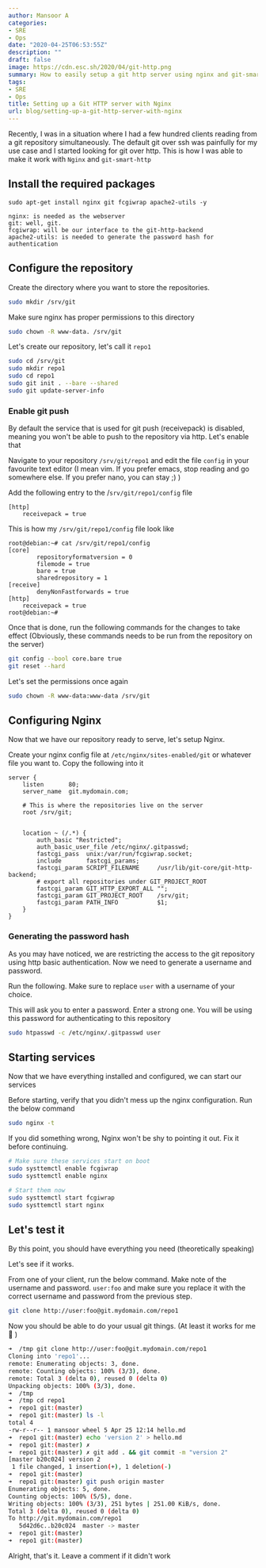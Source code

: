 ```yaml
---
author: Mansoor A
categories:
- SRE
- Ops
date: "2020-04-25T06:53:55Z"
description: ""
draft: false
image: https://cdn.esc.sh/2020/04/git-http.png
summary: How to easily setup a git http server using nginx and git-smart-http
tags:
- SRE
- Ops
title: Setting up a Git HTTP server with Nginx
url: blog/setting-up-a-git-http-server-with-nginx
---
```



Recently, I was in a situation where I had a few hundred clients reading from a git repository simultaneously. The default git over ssh was painfully for my use case and I started looking for git over http. This is how I was able to make it work with `Nginx` and `git-smart-http`

## Install the required packages

```
sudo apt-get install nginx git fcgiwrap apache2-utils -y
```

```
nginx: is needed as the webserver
git: well, git. 
fcgiwrap: will be our interface to the git-http-backend
apache2-utils: is needed to generate the password hash for authentication
```

## Configure the repository

Create the directory where you want to store the repositories.

```bash
sudo mkdir /srv/git
```

Make sure nginx has proper permissions to this directory

```bash
sudo chown -R www-data. /srv/git
```

Let's create our repository, let's call it `repo1`

```bash
sudo cd /srv/git
sudo mkdir repo1
sudo cd repo1
sudo git init . --bare --shared 
sudo git update-server-info
```

### Enable git push

By default the service that is used for git push (receivepack) is disabled, meaning you won't be able to push to the repository via http. Let's enable that

Navigate to your repository `/srv/git/repo1` and edit the file `config` in your favourite text editor (I mean vim. If you prefer emacs, stop reading and go somewhere else. If you prefer nano, you can stay ;) )

Add the following entry to the /`srv/git/repo1/config` file

```
[http]
    receivepack = true
```

This is how my `/srv/git/repo1/config` file look like

```
root@debian:~# cat /srv/git/repo1/config
[core]
        repositoryformatversion = 0
        filemode = true
        bare = true
        sharedrepository = 1
[receive]
        denyNonFastforwards = true
[http]
    receivepack = true
root@debian:~#
```

Once that is done, run the following commands for the changes to take effect (Obviously, these commands needs to be run from the repository on the server)

```bash
git config --bool core.bare true
git reset --hard
```

Let's set the permissions once again

```bash
sudo chown -R www-data:www-data /srv/git
```

## Configuring Nginx

Now that we have our repository ready to serve, let's setup Nginx.

Create your nginx config file at `/etc/nginx/sites-enabled/git` or whatever file you want to. Copy the following into it

```nginx
server {
    listen       80;
    server_name  git.mydomain.com;

    # This is where the repositories live on the server
    root /srv/git;


    location ~ (/.*) {
        auth_basic "Restricted";
        auth_basic_user_file /etc/nginx/.gitpasswd;
        fastcgi_pass  unix:/var/run/fcgiwrap.socket;
        include       fastcgi_params;
        fastcgi_param SCRIPT_FILENAME     /usr/lib/git-core/git-http-backend;
        # export all repositories under GIT_PROJECT_ROOT
        fastcgi_param GIT_HTTP_EXPORT_ALL "";
        fastcgi_param GIT_PROJECT_ROOT    /srv/git;
        fastcgi_param PATH_INFO           $1;
    }
}
```

### Generating the password hash

As you may have noticed, we are restricting the access to the git repository using http basic authentication. Now we need to generate a username and password.

Run the following. Make sure to replace `user` with a username of your choice.

This will ask you to enter a password. Enter a strong one. You will be using this password for authenticating to this repository

```bash
sudo htpasswd -c /etc/nginx/.gitpasswd user
```

## Starting services

Now that we have everything installed and configured, we can start our services

Before starting, verify that you didn't mess up the nginx configuration. Run the below command

```bash
sudo nginx -t
```

If you did something wrong, Nginx won't be shy to pointing it out. Fix it before continuing.

```bash
# Make sure these services start on boot
sudo systtemctl enable fcgiwrap
sudo systtemctl enable nginx

# Start them now
sudo systtemctl start fcgiwrap
sudo systtemctl start nginx
```

## Let's test it

By this point, you should have everything you need (theoretically speaking)

Let's see if it works.

From one of your client, run the below command. Make note of the username and password. `user:foo` and make sure you replace it with the correct username and password from the previous step.

```bash
git clone http://user:foo@git.mydomain.com/repo1
```

Now you should be able to do your usual git things. (At least it works for me :shrug: )

```bash
➜  /tmp git clone http://user:foo@git.mydomain.com/repo1
Cloning into 'repo1'...
remote: Enumerating objects: 3, done.
remote: Counting objects: 100% (3/3), done.
remote: Total 3 (delta 0), reused 0 (delta 0)
Unpacking objects: 100% (3/3), done.
➜  /tmp
➜  /tmp cd repo1
➜  repo1 git:(master)
➜  repo1 git:(master) ls -l
total 4
-rw-r--r-- 1 mansoor wheel 5 Apr 25 12:14 hello.md
➜  repo1 git:(master) echo 'version 2' > hello.md
➜  repo1 git:(master) ✗
➜  repo1 git:(master) ✗ git add . && git commit -m "version 2"
[master b20c024] version 2
 1 file changed, 1 insertion(+), 1 deletion(-)
➜  repo1 git:(master)
➜  repo1 git:(master) git push origin master
Enumerating objects: 5, done.
Counting objects: 100% (5/5), done.
Writing objects: 100% (3/3), 251 bytes | 251.00 KiB/s, done.
Total 3 (delta 0), reused 0 (delta 0)
To http://git.mydomain.com/repo1
   5d42d6c..b20c024  master -> master
➜  repo1 git:(master)
➜  repo1 git:(master)
```

Alright, that's it. Leave a comment if it didn't work

